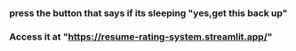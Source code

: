 ### press the button that says if its sleeping "yes,get this back up"
### Access it at "https://resume-rating-system.streamlit.app/" 
